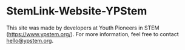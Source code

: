 # StemLink-Website-YPStem
This site was made by developers at Youth Pioneers in STEM (https://www.ypstem.org/). For more information, feel free to contact hello@ypstem.org. 
